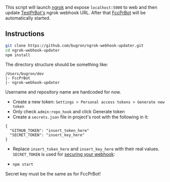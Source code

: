 This script will launch [ngrok](https://ngrok.com/) and expose `localhost:5000` to web and then update [TestPrBot's](https://github.com/bugron/TestPrBot) ngrok webhook URL. After that [FccPrBot](https://github.com/bugron/FccPrBot) will be automatically started.

## Instructions

```bash
git clone https://github.com/bugron/ngrok-webhook-updater.git
cd ngrok-webhook-updater
npm install
```
The directory structure should be something like:
```
/Users/bugron/dev
|- FccPrBot
|- ngrok-webhook-updater
```

Username and repository name are hardcoded for now.

-  Create a new token: `Settings > Personal access tokens > Generate new token`
-  Only check `admin:repo_hook` and click Generate token
-  Create a `secrets.json` file in project's root with the following in it:
```
{
  "GITHUB_TOKEN": "insert_token_here"
  "SECRET_TOKEN": "insert_key_here"
}
```

-  Replace `insert_token_here` and `insert_key_here` with their real values. `SECRET_TOKEN` is used for [securing your webhook](https://developer.github.com/webhooks/securing/):

-  `npm start`

Secret key must be the same as for FccPrBot!
